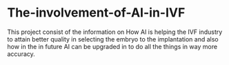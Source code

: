 # The-involvement-of-AI-in-IVF
This project consist of the information on How AI is helping the IVF industry to attain better quality in selecting the embryo to the implantation and also how in the in future AI can be upgraded in to do all the things in way more accuracy. 
